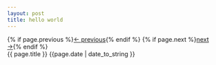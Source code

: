 ```yaml
---
layout: post
title: hello world
---
```

<nav>
	{% if page.previous %}<a rel="prev" href="{{ site.baseurl }}{{ page.previous.url }}">&larr; previous</a>{% endif %}
	{% if page.next %}<a rel="next" href="{{ site.baseurl }}{{ page.next.url }}">next &rarr;</a>{% endif %}
</nav>
{{ page.title }}
{{page.date | date_to_string }}
